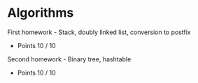 # Algorithms

First homework - Stack, doubly linked list, conversion to postfix
- Points 10 / 10

Second homework - Binary tree, hashtable
- Points 10 / 10
